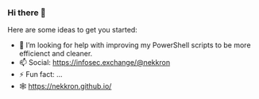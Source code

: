 <!--
**nekkron/nekkron** is a ✨ _special_ ✨ repository because its `README.md` (this file) appears on your GitHub profile.
-->
### Hi there 👋

Here are some ideas to get you started:

- 🤔 I’m looking for help with improving my PowerShell scripts to be more efficienct and cleaner.
- 📫 Social: https://infosec.exchange/@nekkron
- ⚡ Fun fact: ...
- 🕸️ https://nekkron.github.io/
